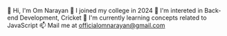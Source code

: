 👋 Hi, I'm Om Narayan 
👀 I joined my college in 2024
👀 I'm intereted in Back-end Development, Cricket
🌱 I'm currently learning concepts related to JavaScript 
📫 Mail me at officialomnarayan@gmail.com
